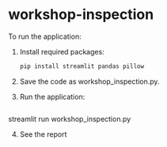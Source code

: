 # workshop-inspection

To run the application:

1. Install required packages:

   ```bash
   pip install streamlit pandas pillow

2. Save the code as workshop_inspection.py.

3. Run the application:

   ```bash
streamlit run workshop_inspection.py

4. See the report
